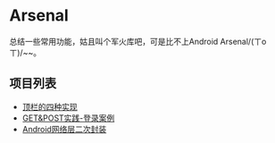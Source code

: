 # Arsenal
总结一些常用功能，姑且叫个军火库吧，可是比不上Android Arsenal/(ㄒoㄒ)/~~。

## 项目列表
- [顶栏的四种实现](https://github.com/chiahaolu/Arsenal/tree/master/topbar)
- [GET&POST实践-登录案例](https://github.com/chiahaolu/Arsenal/tree/master/loginqq)
- [Android网络层二次封装](https://github.com/chiahaolu/Arsenal/tree/master/volleydemo)
